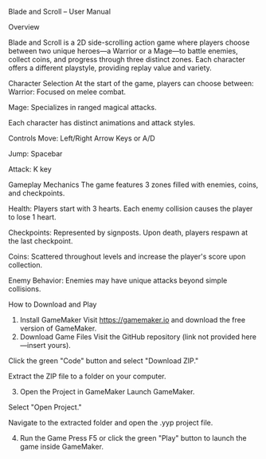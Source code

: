 Blade and Scroll – User Manual

Overview

Blade and Scroll is a 2D side-scrolling action game where players choose between two unique heroes—a Warrior or a Mage—to battle enemies, collect coins, and progress through three distinct zones. Each character offers a different playstyle, providing replay value and variety.

Character Selection
At the start of the game, players can choose between:
Warrior: Focused on melee combat.


Mage: Specializes in ranged magical attacks.


Each character has distinct animations and attack styles.

Controls
Move: Left/Right Arrow Keys or A/D


Jump: Spacebar


Attack: K key



Gameplay Mechanics
The game features 3 zones filled with enemies, coins, and checkpoints.


Health: Players start with 3 hearts. Each enemy collision causes the player to lose 1 heart.


Checkpoints: Represented by signposts. Upon death, players respawn at the last checkpoint.


Coins: Scattered throughout levels and increase the player's score upon collection.


Enemy Behavior: Enemies may have unique attacks beyond simple collisions.



How to Download and Play
1. Install GameMaker
Visit https://gamemaker.io and download the free version of GameMaker.
2. Download Game Files
Visit the GitHub repository (link not provided here—insert yours).


Click the green "Code" button and select "Download ZIP."


Extract the ZIP file to a folder on your computer.


3. Open the Project in GameMaker
Launch GameMaker.


Select "Open Project."


Navigate to the extracted folder and open the .yyp project file.


4. Run the Game
Press F5 or click the green "Play" button to launch the game inside GameMaker.
